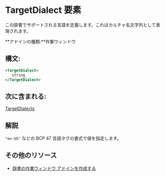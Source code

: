 
# TargetDialect 要素
 この辞書でサポートされる言語を定義します。これはカルチャ名文字列として表現されます。

 **アドインの種類:**作業ウィンドウ


## 構文:


```XML
<TargetDialect>
   string 
</TargetDialect>
```


## 次に含まれる:

[TargetDialects](../../reference/manifest/targetdialects.md)


## 解説

`"en-US"` などの BCP 47 言語タグの書式で値を指定します。


## その他のリソース



- [辞書の作業ウィンドウ アドインを作成する](../../docs/word/dictionary-task-pane-add-ins.md)
    

